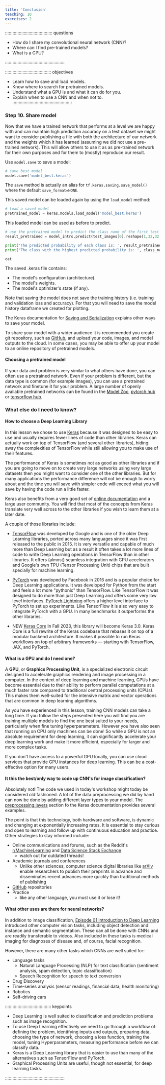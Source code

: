```yaml
---
title: 'Conclusion'
teaching: 10
exercises: 2
---
```


:::::::::::::::::::::::::::::::::::::: questions 

- How do I share my convolutional neural network (CNN)?
- Where can I find pre-trained models?
- What is a GPU?

::::::::::::::::::::::::::::::::::::::::::::::::

::::::::::::::::::::::::::::::::::::: objectives

- Learn how to save and load models.
- Know where to search for pretrained models.
- Understand what a GPU is and what it can do for you.
- Explain when to use a CNN and when not to.
::::::::::::::::::::::::::::::::::::::::::::::::


### Step 10. Share model

Now that we have a trained network that performs at a level we are happy with and can maintain high prediction accuracy on a test dataset we might want to consider publishing a file with both the architecture of our network and the weights which it has learned (assuming we did not use a pre-trained network). This will allow others to use it as as pre-trained network for their own purposes and for them to (mostly) reproduce our result.

Use `model.save` to save a model:

```python
# save best model
model.save('model_best.keras')
```

The `save` method is actually an alias for `tf.keras.saving.save_model()` where the default `save_format=NONE`.

This saved model can be loaded again by using the `load_model` method:

```python
# load a saved model
pretrained_model = keras.models.load_model('model_best.keras')
```

This loaded model can be used as before to predict.

```python
# use the pretrained model to predict the class name of the first test image
result_pretrained = model_intro.predict(test_images[0].reshape(1,32,32,3))

print('The predicted probability of each class is: ', result_pretrained.round(4))
print('The class with the highest predicted probability is: ', class_names[result_pretrained.argmax()])
```
```output
cat
```

The saved .keras file contains:

- The model's configuration (architecture).
- The model's weights.
- The model's optimizer's state (if any).

Note that saving the model does not save the training history (i.e. training and validation loss and accuracy). For that you will need to save the model history dataframe we created for plotting.

The Keras documentation for [Saving and Serialization] explains other ways to save your model.

To share your model with a wider audience it is recommended you create git repository, such as [GitHub], and upload your code, images, and model outputs to the cloud. In some cases, you may be able to offer up your model to an online repository of pretrained models.

#### Choosing a pretrained model

If your data and problem is very similar to what others have done, you can often use a pretrained network. Even if your problem is different, but the data type is common (for example images), you can use a pretrained network and finetune it for your problem. A large number of openly available pretrained networks can be found in the [Model Zoo], [pytorch hub] or [tensorflow hub].

### What else do I need to know?

#### How to choose a Deep Learning Library

In this lesson we chose to use [Keras] because it was designed to be easy to use and usually requires fewer lines of code than other libraries. Keras can actually work on top of TensorFlow (and several other libraries), hiding away the complexities of TensorFlow while still allowing you to make use of their features.

The performance of Keras is sometimes not as good as other libraries and if you are going to move on to create very large networks using very large datasets then you might want to consider one of the other libraries. But for many applications the performance difference will not be enough to worry about and the time you will save with simpler code will exceed what you will save by having the code run a little faster.

Keras also benefits from a very good set of [online documentation] and a large user community. You will find that most of the concepts from Keras translate very well across to the other libraries if you wish to learn them at a later date.


A couple of those libraries include:

- [TensorFlow] was developed by Google and is one of the older Deep Learning libraries, ported across many languages since it was first released to the public in 2015. It is very versatile and capable of much more than Deep Learning but as a result it often takes a lot more lines of code to write Deep Learning operations in TensorFlow than in other libraries. It offers (almost) seamless integration with GPU accelerators and Google's own TPU (Tensor Processing Unit) chips that are built specially for machine learning.

- [PyTorch] was developed by Facebook in 2016 and is a popular choice for Deep Learning applications. It was developed for Python from the start and feels a lot more "pythonic" than TensorFlow. Like TensorFlow it was designed to do more than just Deep Learning and offers some very low level interfaces. [PyTorch Lightning] offers a higher level interface to PyTorch to set up experiments. Like TensorFlow it is also very easy to integrate PyTorch with a GPU. In many benchmarks it outperforms the other libraries.

- NEW [Keras Core] In Fall 2023, this library will become Keras 3.0. Keras Core is a full rewrite of the Keras codebase that rebases it on top of a modular backend architecture. It makes it possible to run Keras workflows on top of arbitrary frameworks — starting with TensorFlow, JAX, and PyTorch.


#### What is a GPU and do I need one?

A **GPU**, or **Graphics Processing Unit**, is a specialized electronic circuit designed to accelerate graphics rendering and image processing in a computer. In the context of deep learning and machine learning, GPUs have become essential due to their ability to perform parallel computations at a much faster rate compared to traditional central processing units (CPUs). This makes them well-suited for the intensive matrix and vector operations that are common in deep learning algorithms.

As you have experienced in this lesson, training CNN models can take a long time. If you follow the steps presented here you will find you are training multiple models to find the one best suited to your needs, particularly when fine tuning hyperparameters. However you have also seen that running on CPU only machines can be done! So while a GPU is not an absolute requirement for deep learning, it can significantly accelerate your deep learning work and make it more efficient, especially for larger and more complex tasks. 

If you don't have access to a powerful GPU locally, you can use cloud services that provide GPU instances for deep learning. This can be a cost-effective option for many users.

#### It this the best/only way to code up CNN's for image classification?

Absolutely not! The code we used in today's workshop might today be considered old fashioned. A lot of the data preprocessing we did by hand can now be done by adding different layer types to your model. The [preprocessing layers] section fo the Keras documentation provides several examples.

The point is that this technology, both hardware and software, is dynamic and changing at exponentially increasing rates. It is essential to stay curious and open to learning and follow up with continuous education and practice. Other strategies to stay informed include:

 - Online communications and forums, such as the Reddit's [r/MachineLearning] and [Data Science Stack Exchange]
   - watch out for outdated threads!
 - Academic journals and conferences
   - Unlike other sciences, computer science digital libraries like [arXiv] enable researchers to publish their preprints in advance and disseminates recent advances more quickly than traditional methods of publishing
 - [GitHub] repositories
 - Practice
   - like any other language, you must use it or lose it!

#### What other uses are there for neural networks?

In addition to image classification, [Episode 01 Introduction to Deep Learning](episodes/01-introduction.md) introduced other computer vision tasks, including object detection and instance and semantic segmentation. These can all be done with CNNs and are readily transferable to videos. Also included in these tasks is medical imaging for diagnoses of disease and, of course, facial recognition. 

However, there are many other tasks which CNNs are well suited for:

- Language tasks
  - Natural Language Processing (NLP) for text classification (sentiment analysis, spam detection, topic classification)
  - Speech Recognition for speech to text conversion
- Drug Discovery
- Time-series analysis (sensor readings, financial data, health monitoring)
- Robotics
- Self-driving cars


::::::::::::::::::::::::::::::::::::: keypoints 

- Deep Learning is well suited to classification and prediction problems such as image recognition.
- To use Deep Learning effectively we need to go through a workflow of: defining the problem, identifying inputs and outputs, preparing data, choosing the type of network, choosing a loss function, training the model, tuning Hyperparameters, measuring performance before we can classify data.
- Keras is a Deep Learning library that is easier to use than many of the alternatives such as TensorFlow and PyTorch.
- Graphical Processing Units are useful, though not essential, for deep learning tasks.

::::::::::::::::::::::::::::::::::::::::::::::::

<!-- Collect your link references at the bottom of your document -->

[Saving and Serialization]: https://keras.io/api/saving/
[GitHub]: https://github.com/
[Model Zoo]: https://modelzoo.co/
[pytorch hub]: https://pytorch.org/hub/
[tensorflow hub]: https://pytorch.org/hub/
[Keras]: https://keras.io/
[online documentation]: https://keras.io/guides/
[TensorFlow]: https://www.tensorflow.org/
[PyTorch]: https://pytorch.org/
[PyTorch Lightning]: https://www.pytorchlightning.ai/
[Keras Core]: https://keras.io/keras_core/announcement/?utm_source=ADSA&utm_campaign=60c8d8b6cb-EMAIL_CAMPAIGN_2022_10_04_06_04_COPY_01&utm_medium=email&utm_term=0_5401c7226a-60c8d8b6cb-461545621
[preprocessing layers]: https://keras.io/guides/preprocessing_layers/
[r/MachineLearning]: https://www.reddit.com/r/MachineLearning/?rdt=58875
[Data Science Stack Exchange]: https://datascience.stackexchange.com/
[arXiv]: https://arxiv.org/

